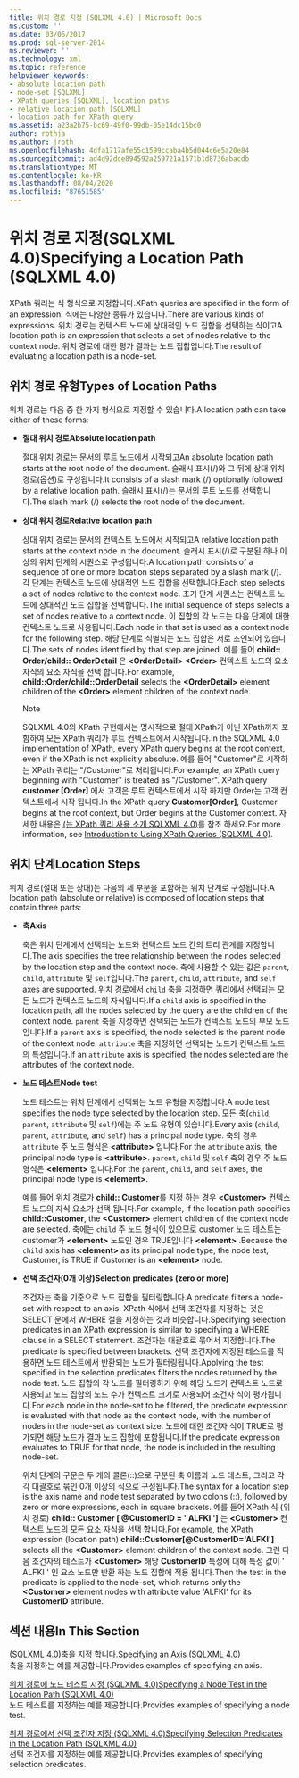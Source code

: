 ```yaml
---
title: 위치 경로 지정 (SQLXML 4.0) | Microsoft Docs
ms.custom: ''
ms.date: 03/06/2017
ms.prod: sql-server-2014
ms.reviewer: ''
ms.technology: xml
ms.topic: reference
helpviewer_keywords:
- absolute location path
- node-set [SQLXML]
- XPath queries [SQLXML], location paths
- relative location path [SQLXML]
- location path for XPath query
ms.assetid: a23a2b75-bc69-49f0-99db-05e14dc15bc0
author: rothja
ms.author: jroth
ms.openlocfilehash: 4dfa1717afe55c1599ccaba4b5d044c6e5a20e84
ms.sourcegitcommit: ad4d92dce894592a259721a1571b1d8736abacdb
ms.translationtype: MT
ms.contentlocale: ko-KR
ms.lasthandoff: 08/04/2020
ms.locfileid: "87651585"
---
```

# <a name="specifying-a-location-path-sqlxml-40"></a><span data-ttu-id="4bca9-102">위치 경로 지정(SQLXML 4.0)</span><span class="sxs-lookup"><span data-stu-id="4bca9-102">Specifying a Location Path (SQLXML 4.0)</span></span>
  <span data-ttu-id="4bca9-103">XPath 쿼리는 식 형식으로 지정합니다.</span><span class="sxs-lookup"><span data-stu-id="4bca9-103">XPath queries are specified in the form of an expression.</span></span> <span data-ttu-id="4bca9-104">식에는 다양한 종류가 있습니다.</span><span class="sxs-lookup"><span data-stu-id="4bca9-104">There are various kinds of expressions.</span></span> <span data-ttu-id="4bca9-105">위치 경로는 컨텍스트 노드에 상대적인 노드 집합을 선택하는 식이고</span><span class="sxs-lookup"><span data-stu-id="4bca9-105">A location path is an expression that selects a set of nodes relative to the context node.</span></span> <span data-ttu-id="4bca9-106">위치 경로에 대한 평가 결과는 노드 집합입니다.</span><span class="sxs-lookup"><span data-stu-id="4bca9-106">The result of evaluating a location path is a node-set.</span></span>  
  
## <a name="types-of-location-paths"></a><span data-ttu-id="4bca9-107">위치 경로 유형</span><span class="sxs-lookup"><span data-stu-id="4bca9-107">Types of Location Paths</span></span>  
 <span data-ttu-id="4bca9-108">위치 경로는 다음 중 한 가지 형식으로 지정할 수 있습니다.</span><span class="sxs-lookup"><span data-stu-id="4bca9-108">A location path can take either of these forms:</span></span>  
  
-   <span data-ttu-id="4bca9-109">**절대 위치 경로**</span><span class="sxs-lookup"><span data-stu-id="4bca9-109">**Absolute location path**</span></span>  
  
     <span data-ttu-id="4bca9-110">절대 위치 경로는 문서의 루트 노드에서 시작되고</span><span class="sxs-lookup"><span data-stu-id="4bca9-110">An absolute location path starts at the root node of the document.</span></span> <span data-ttu-id="4bca9-111">슬래시 표시(/)와 그 뒤에 상대 위치 경로(옵션)로 구성됩니다.</span><span class="sxs-lookup"><span data-stu-id="4bca9-111">It consists of a slash mark (/) optionally followed by a relative location path.</span></span> <span data-ttu-id="4bca9-112">슬래시 표시(/)는 문서의 루트 노드를 선택합니다.</span><span class="sxs-lookup"><span data-stu-id="4bca9-112">The slash mark (/) selects the root node of the document.</span></span>  
  
-   <span data-ttu-id="4bca9-113">**상대 위치 경로**</span><span class="sxs-lookup"><span data-stu-id="4bca9-113">**Relative location path**</span></span>  
  
     <span data-ttu-id="4bca9-114">상대 위치 경로는 문서의 컨텍스트 노드에서 시작되고</span><span class="sxs-lookup"><span data-stu-id="4bca9-114">A relative location path starts at the context node in the document.</span></span> <span data-ttu-id="4bca9-115">슬래시 표시(/)로 구분된 하나 이상의 위치 단계의 시퀀스로 구성됩니다.</span><span class="sxs-lookup"><span data-stu-id="4bca9-115">A location path consists of a sequence of one or more location steps separated by a slash mark (/).</span></span> <span data-ttu-id="4bca9-116">각 단계는 컨텍스트 노드에 상대적인 노드 집합을 선택합니다.</span><span class="sxs-lookup"><span data-stu-id="4bca9-116">Each step selects a set of nodes relative to the context node.</span></span> <span data-ttu-id="4bca9-117">초기 단계 시퀀스는 컨텍스트 노드에 상대적인 노드 집합을 선택합니다.</span><span class="sxs-lookup"><span data-stu-id="4bca9-117">The initial sequence of steps selects a set of nodes relative to a context node.</span></span> <span data-ttu-id="4bca9-118">이 집합의 각 노드는 다음 단계에 대한 컨텍스트 노드로 사용됩니다.</span><span class="sxs-lookup"><span data-stu-id="4bca9-118">Each node in that set is used as a context node for the following step.</span></span> <span data-ttu-id="4bca9-119">해당 단계로 식별되는 노드 집합은 서로 조인되어 있습니다.</span><span class="sxs-lookup"><span data-stu-id="4bca9-119">The sets of nodes identified by that step are joined.</span></span> <span data-ttu-id="4bca9-120">예를 들어 **child:: Order/child:: OrderDetail** 은 **\<OrderDetail>** **\<Order>** 컨텍스트 노드의 요소 자식의 요소 자식을 선택 합니다.</span><span class="sxs-lookup"><span data-stu-id="4bca9-120">For example, **child::Order/child::OrderDetail** selects the **\<OrderDetail>** element children of the **\<Order>** element children of the context node.</span></span>  
  
    > [!NOTE]  
    >  <span data-ttu-id="4bca9-121">SQLXML 4.0의 XPath 구현에서는 명시적으로 절대 XPath가 아닌 XPath까지 포함하여 모든 XPath 쿼리가 루트 컨텍스트에서 시작됩니다.</span><span class="sxs-lookup"><span data-stu-id="4bca9-121">In the SQLXML 4.0 implementation of XPath, every XPath query begins at the root context, even if the XPath is not explicitly absolute.</span></span> <span data-ttu-id="4bca9-122">예를 들어 "Customer"로 시작하는 XPath 쿼리는 "/Customer"로 처리됩니다.</span><span class="sxs-lookup"><span data-stu-id="4bca9-122">For example, an XPath query beginning with "Customer" is treated as "/Customer".</span></span> <span data-ttu-id="4bca9-123">XPath query **customer [Order]** 에서 고객은 루트 컨텍스트에서 시작 하지만 Order는 고객 컨텍스트에서 시작 됩니다.</span><span class="sxs-lookup"><span data-stu-id="4bca9-123">In the XPath query **Customer[Order]**, Customer begins at the root context, but Order begins at the Customer context.</span></span> <span data-ttu-id="4bca9-124">자세한 내용은 [&#40;는 XPath 쿼리 사용 소개 SQLXML 4.0&#41;](../introduction-to-using-xpath-queries-sqlxml-4-0.md)를 참조 하세요.</span><span class="sxs-lookup"><span data-stu-id="4bca9-124">For more information, see [Introduction to Using XPath Queries &#40;SQLXML 4.0&#41;](../introduction-to-using-xpath-queries-sqlxml-4-0.md).</span></span>  
  
## <a name="location-steps"></a><span data-ttu-id="4bca9-125">위치 단계</span><span class="sxs-lookup"><span data-stu-id="4bca9-125">Location Steps</span></span>  
 <span data-ttu-id="4bca9-126">위치 경로(절대 또는 상대)는 다음의 세 부분을 포함하는 위치 단계로 구성됩니다.</span><span class="sxs-lookup"><span data-stu-id="4bca9-126">A location path (absolute or relative) is composed of location steps that contain three parts:</span></span>  
  
-   <span data-ttu-id="4bca9-127">**축**</span><span class="sxs-lookup"><span data-stu-id="4bca9-127">**Axis**</span></span>  
  
     <span data-ttu-id="4bca9-128">축은 위치 단계에서 선택되는 노드와 컨텍스트 노드 간의 트리 관계를 지정합니다.</span><span class="sxs-lookup"><span data-stu-id="4bca9-128">The axis specifies the tree relationship between the nodes selected by the location step and the context node.</span></span> <span data-ttu-id="4bca9-129">축에 사용할 수 있는 값은 `parent`, `child`, `attribute` 및 `self`입니다.</span><span class="sxs-lookup"><span data-stu-id="4bca9-129">The `parent`, `child`, `attribute`, and `self` axes are supported.</span></span> <span data-ttu-id="4bca9-130">위치 경로에서 `child` 축을 지정하면 쿼리에서 선택되는 모든 노드가 컨텍스트 노드의 자식입니다.</span><span class="sxs-lookup"><span data-stu-id="4bca9-130">If a `child` axis is specified in the location path, all the nodes selected by the query are the children of the context node.</span></span> <span data-ttu-id="4bca9-131">`parent` 축을 지정하면 선택되는 노드가 컨텍스트 노드의 부모 노드입니다.</span><span class="sxs-lookup"><span data-stu-id="4bca9-131">If a `parent` axis is specified, the node selected is the parent node of the context node.</span></span> <span data-ttu-id="4bca9-132">`attribute` 축을 지정하면 선택되는 노드가 컨텍스트 노드의 특성입니다.</span><span class="sxs-lookup"><span data-stu-id="4bca9-132">If an `attribute` axis is specified, the nodes selected are the attributes of the context node.</span></span>  
  
-   <span data-ttu-id="4bca9-133">**노드 테스트**</span><span class="sxs-lookup"><span data-stu-id="4bca9-133">**Node test**</span></span>  
  
     <span data-ttu-id="4bca9-134">노드 테스트는 위치 단계에서 선택되는 노드 유형을 지정합니다.</span><span class="sxs-lookup"><span data-stu-id="4bca9-134">A node test specifies the node type selected by the location step.</span></span> <span data-ttu-id="4bca9-135">모든 축(`child`, `parent`, `attribute` 및 `self`)에는 주 노드 유형이 있습니다.</span><span class="sxs-lookup"><span data-stu-id="4bca9-135">Every axis (`child`, `parent`, `attribute`, and `self`) has a principal node type.</span></span> <span data-ttu-id="4bca9-136">축의 경우 `attribute` 주 노드 형식은 **\<attribute>** 입니다.</span><span class="sxs-lookup"><span data-stu-id="4bca9-136">For the `attribute` axis, the principal node type is **\<attribute>**.</span></span> <span data-ttu-id="4bca9-137">`parent`, `child` 및 `self` 축의 경우 주 노드 형식은 **\<element>** 입니다.</span><span class="sxs-lookup"><span data-stu-id="4bca9-137">For the `parent`, `child`, and `self` axes, the principal node type is **\<element>**.</span></span>  
  
     <span data-ttu-id="4bca9-138">예를 들어 위치 경로가 **child:: Customer**를 지정 하는 경우 **\<Customer>** 컨텍스트 노드의 자식 요소가 선택 됩니다.</span><span class="sxs-lookup"><span data-stu-id="4bca9-138">For example, if the location path specifies **child::Customer**, the **\<Customer>** element children of the context node are selected.</span></span> <span data-ttu-id="4bca9-139">축에는 `child` 주 노드 형식이 있으므로 customer 노드 테스트는 customer가 **\<element>** 노드인 경우 TRUE입니다 **\<element>** .</span><span class="sxs-lookup"><span data-stu-id="4bca9-139">Because the `child` axis has **\<element>** as its principal node type, the node test, Customer, is TRUE if Customer is an **\<element>** node.</span></span>  
  
-   <span data-ttu-id="4bca9-140">**선택 조건자(0개 이상)**</span><span class="sxs-lookup"><span data-stu-id="4bca9-140">**Selection predicates (zero or more)**</span></span>  
  
     <span data-ttu-id="4bca9-141">조건자는 축을 기준으로 노드 집합을 필터링합니다.</span><span class="sxs-lookup"><span data-stu-id="4bca9-141">A predicate filters a node-set with respect to an axis.</span></span> <span data-ttu-id="4bca9-142">XPath 식에서 선택 조건자를 지정하는 것은 SELECT 문에서 WHERE 절을 지정하는 것과 비슷합니다.</span><span class="sxs-lookup"><span data-stu-id="4bca9-142">Specifying selection predicates in an XPath expression is similar to specifying a WHERE clause in a SELECT statement.</span></span> <span data-ttu-id="4bca9-143">조건자는 대괄호로 묶어서 지정합니다.</span><span class="sxs-lookup"><span data-stu-id="4bca9-143">The predicate is specified between brackets.</span></span> <span data-ttu-id="4bca9-144">선택 조건자에 지정된 테스트를 적용하면 노드 테스트에서 반환되는 노드가 필터링됩니다.</span><span class="sxs-lookup"><span data-stu-id="4bca9-144">Applying the test specified in the selection predicates filters the nodes returned by the node test.</span></span> <span data-ttu-id="4bca9-145">노드 집합의 각 노드를 필터링하기 위해 해당 노드가 컨텍스트 노드로 사용되고 노드 집합의 노드 수가 컨텍스트 크기로 사용되어 조건자 식이 평가됩니다.</span><span class="sxs-lookup"><span data-stu-id="4bca9-145">For each node in the node-set to be filtered, the predicate expression is evaluated with that node as the context node, with the number of nodes in the node-set as context size.</span></span> <span data-ttu-id="4bca9-146">노드에 대한 조건자 식이 TRUE로 평가되면 해당 노드가 결과 노드 집합에 포함됩니다.</span><span class="sxs-lookup"><span data-stu-id="4bca9-146">If the predicate expression evaluates to TRUE for that node, the node is included in the resulting node-set.</span></span>  
  
     <span data-ttu-id="4bca9-147">위치 단계의 구문은 두 개의 콜론(::)으로 구분된 축 이름과 노드 테스트, 그리고 각각 대괄호로 묶인 0개 이상의 식으로 구성됩니다.</span><span class="sxs-lookup"><span data-stu-id="4bca9-147">The syntax for a location step is the axis name and node test separated by two colons (::), followed by zero or more expressions, each in square brackets.</span></span> <span data-ttu-id="4bca9-148">예를 들어 XPath 식 (위치 경로) **child:: Customer [ @CustomerID = ' ALFKI ']** 는 **\<Customer>** 컨텍스트 노드의 모든 요소 자식을 선택 합니다.</span><span class="sxs-lookup"><span data-stu-id="4bca9-148">For example, the XPath expression (location path) **child::Customer[@CustomerID='ALFKI']** selects all the **\<Customer>** element children of the context node.</span></span> <span data-ttu-id="4bca9-149">그런 다음 조건자의 테스트가 **\<Customer>** 해당 **CustomerID** 특성에 대해 특성 값이 ' ALFKI ' 인 요소 노드만 반환 하는 노드 집합에 적용 됩니다.</span><span class="sxs-lookup"><span data-stu-id="4bca9-149">Then the test in the predicate is applied to the node-set, which returns only the **\<Customer>** element nodes with attribute value 'ALFKI' for its **CustomerID** attribute.</span></span>  
  
## <a name="in-this-section"></a><span data-ttu-id="4bca9-150">섹션 내용</span><span class="sxs-lookup"><span data-stu-id="4bca9-150">In This Section</span></span>  
 [<span data-ttu-id="4bca9-151">&#40;SQLXML 4.0&#41;축을 지정 합니다.</span><span class="sxs-lookup"><span data-stu-id="4bca9-151">Specifying an Axis &#40;SQLXML 4.0&#41;</span></span>](specifying-an-axis-sqlxml-4-0.md)  
 <span data-ttu-id="4bca9-152">축을 지정하는 예를 제공합니다.</span><span class="sxs-lookup"><span data-stu-id="4bca9-152">Provides examples of specifying an axis.</span></span>  
  
 [<span data-ttu-id="4bca9-153">위치 경로에 노드 테스트 지정 &#40;SQLXML 4.0&#41;</span><span class="sxs-lookup"><span data-stu-id="4bca9-153">Specifying a Node Test in the Location Path &#40;SQLXML 4.0&#41;</span></span>](specifying-a-node-test-in-the-location-path-sqlxml-4-0.md)  
 <span data-ttu-id="4bca9-154">노드 테스트를 지정하는 예를 제공합니다.</span><span class="sxs-lookup"><span data-stu-id="4bca9-154">Provides examples of specifying a node test.</span></span>  
  
 [<span data-ttu-id="4bca9-155">위치 경로에서 선택 조건자 지정 &#40;SQLXML 4.0&#41;</span><span class="sxs-lookup"><span data-stu-id="4bca9-155">Specifying Selection Predicates in the Location Path &#40;SQLXML 4.0&#41;</span></span>](specifying-selection-predicates-in-the-location-path-sqlxml-4-0.md)  
 <span data-ttu-id="4bca9-156">선택 조건자를 지정하는 예를 제공합니다.</span><span class="sxs-lookup"><span data-stu-id="4bca9-156">Provides examples of specifying selection predicates.</span></span>  
  
  
